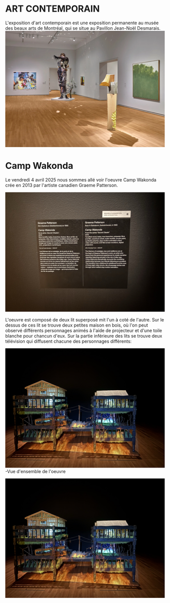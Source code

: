 # ART CONTEMPORAIN

L'exposition d'art contemporain est une exposition permanente au musée des beaux arts de Montréal, qui se situe au Pavillon Jean-Noël Desmarais. 
![photo](media/baniere_art_contemporain.webp)


# Camp Wakonda
Le vendredi 4 avril 2025 nous sommes allé voir l'oeuvre Camp Wakonda crée en 2013 par l'artiste canadien Graeme Patterson.

![photo](media/cartel_camp_wakonda.jpg)


L'oeuvre est composé de deux lit superposé mit l'un à coté de l'autre. Sur le dessus de ces lit se trouve deux petites maison en bois, où l'on peut observé différents personnages animés à l'aide de projecteur et d'une toile blanche pour chancun d'eux. Sur la partie inférieure des lits se trouve deux télévision qui diffusent chacune des personnages différents: 

![photo](media/vue_ensemble_oeuvre.jpg)
-Vue d'ensemble de l'oeuvre



![photo](media/vue_ensemble_oeuvre.jpg)
